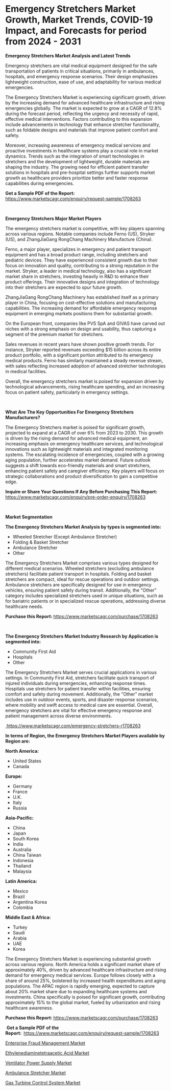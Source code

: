 <p><h1>Emergency Stretchers Market Growth, Market Trends, COVID-19 Impact, and Forecasts for period from 2024 - 2031</h1></p><p><strong>Emergency Stretchers Market Analysis and Latest Trends</strong></p>
<p><p>Emergency stretchers are vital medical equipment designed for the safe transportation of patients in critical situations, primarily in ambulances, hospitals, and emergency response scenarios. Their design emphasizes lightweight construction, ease of use, and adaptability for various medical emergencies. </p><p>The Emergency Stretchers Market is experiencing significant growth, driven by the increasing demand for advanced healthcare infrastructure and rising emergencies globally. The market is expected to grow at a CAGR of 12.8% during the forecast period, reflecting the urgency and necessity of rapid, effective medical interventions. Factors contributing to this expansion include advancements in technology that enhance stretcher functionality, such as foldable designs and materials that improve patient comfort and safety.</p><p>Moreover, increasing awareness of emergency medical services and proactive investments in healthcare systems play a crucial role in market dynamics. Trends such as the integration of smart technologies in stretchers and the development of lightweight, durable materials are shaping the industry. The growing need for efficient patient transfer solutions in hospitals and pre-hospital settings further supports market growth as healthcare providers prioritize better and faster response capabilities during emergencies.</p></p>
<p><strong>Get a Sample PDF of the Report:&nbsp;</strong> <a href="https://www.marketscagr.com/enquiry/request-sample/1708263?utm_campaign=1261&utm_medium=2&utm_source=Github&utm_content=ia&utm_term=07102024&utm_id=emergency-stretchers">https://www.marketscagr.com/enquiry/request-sample/1708263</a></p>
<p>&nbsp;</p>
<p><strong>Emergency Stretchers Major Market Players</strong></p>
<p><p>The emergency stretchers market is competitive, with key players spanning across various regions. Notable companies include Ferno (US), Stryker (US), and ZhangJiaGang RongChang Machinery Manufacture (China). </p><p>Ferno, a major player, specializes in emergency and patient transport equipment and has a broad product range, including stretchers and pediatric devices. They have experienced consistent growth due to their focus on innovation and quality, contributing to a strong reputation in the market. Stryker, a leader in medical technology, also has a significant market share in stretchers, investing heavily in R&D to enhance their product offerings. Their innovative designs and integration of technology into their stretchers are expected to spur future growth.</p><p>ZhangJiaGang RongChang Machinery has established itself as a primary player in China, focusing on cost-effective solutions and manufacturing capabilities. The increasing demand for affordable emergency response equipment in emerging markets positions them for substantial growth.</p><p>On the European front, companies like PVS SpA and GIVAS have carved out niches with a strong emphasis on design and usability, thus capturing a segment of the premium market for stretchers. </p><p>Sales revenues in recent years have shown positive growth trends. For instance, Stryker reported revenues exceeding $15 billion across its entire product portfolio, with a significant portion attributed to its emergency medical products. Ferno has similarly maintained a steady revenue stream, with sales reflecting increased adoption of advanced stretcher technologies in medical facilities.</p><p>Overall, the emergency stretchers market is poised for expansion driven by technological advancements, rising healthcare spending, and an increasing focus on patient safety, particularly in emergency settings.</p></p>
<p>&nbsp;</p>
<p><strong>What Are The Key Opportunities For Emergency Stretchers Manufacturers?</strong></p>
<p><p>The Emergency Stretchers market is poised for significant growth, projected to expand at a CAGR of over 6% from 2023 to 2030. This growth is driven by the rising demand for advanced medical equipment, an increasing emphasis on emergency healthcare services, and technological innovations such as lightweight materials and integrated monitoring systems. The escalating incidence of emergencies, coupled with a growing aging population, further accelerates market demand. Future outlook suggests a shift towards eco-friendly materials and smart stretchers, enhancing patient safety and caregiver efficiency. Key players will focus on strategic collaborations and product diversification to gain a competitive edge.</p></p>
<p><strong>Inquire or Share Your Questions If Any Before Purchasing This Report:</strong> <a href="https://www.marketscagr.com/enquiry/pre-order-enquiry/1708263?utm_campaign=1261&utm_medium=2&utm_source=Github&utm_content=ia&utm_term=07102024&utm_id=emergency-stretchers">https://www.marketscagr.com/enquiry/pre-order-enquiry/1708263</a></p>
<p>&nbsp;</p>
<p><strong>Market Segmentation</strong></p>
<p><strong>The Emergency Stretchers Market Analysis by types is segmented into:</strong></p>
<p><ul><li>Wheeled Stretcher (Except Ambulance Stretcher)</li><li>Folding & Basket Stretcher</li><li>Ambulance Stretcher</li><li>Other</li></ul></p>
<p><p>The Emergency Stretchers Market comprises various types designed for different medical scenarios. Wheeled stretchers (excluding ambulance stretchers) facilitate patient transport in hospitals. Folding and basket stretchers are compact, ideal for rescue operations and outdoor settings. Ambulance stretchers are specifically designed for use in emergency vehicles, ensuring patient safety during transit. Additionally, the "Other" category includes specialized stretchers used in unique situations, such as for bariatric patients or in specialized rescue operations, addressing diverse healthcare needs.</p></p>
<p><strong>Purchase this Report:&nbsp;</strong><a href="https://www.marketscagr.com/purchase/1708263?utm_campaign=1261&utm_medium=2&utm_source=Github&utm_content=ia&utm_term=07102024&utm_id=emergency-stretchers">https://www.marketscagr.com/purchase/1708263</a></p>
<p>&nbsp;</p>
<p><strong>The Emergency Stretchers Market Industry Research by Application is segmented into:</strong></p>
<p><ul><li>Community First Aid</li><li>Hospitals</li><li>Other</li></ul></p>
<p><p>The Emergency Stretchers Market serves crucial applications in various settings. In Community First Aid, stretchers facilitate quick transport of injured individuals during emergencies, enhancing response times. Hospitals use stretchers for patient transfer within facilities, ensuring comfort and safety during movement. Additionally, the "Other" market includes use in outdoor events, sports, and disaster response scenarios, where mobility and swift access to medical care are essential. Overall, emergency stretchers are vital for effective emergency response and patient management across diverse environments.</p></p>
<p><a href="https://www.marketscagr.com/emergency-stretchers-r1708263?utm_campaign=1261&utm_medium=2&utm_source=Github&utm_content=ia&utm_term=07102024&utm_id=emergency-stretchers">&nbsp;https://www.marketscagr.com/emergency-stretchers-r1708263</a></p>
<p><strong>In terms of Region, the Emergency Stretchers Market Players available by Region are:</strong></p>
<p>
    <p> <strong> North America: </strong>
        <ul>
            <li>United States</li>
            <li>Canada</li>
        </ul>
        </p> 
    <p> <strong> Europe: </strong>
        <ul>
            <li>Germany</li>
            <li>France</li>
            <li>U.K.</li>
            <li>Italy</li>
            <li>Russia</li>
        </ul>
        </p> 
    <p> <strong> Asia-Pacific: </strong>
        <ul>
            <li>China</li>
            <li>Japan</li>
            <li>South Korea</li>
            <li>India</li>
            <li>Australia</li>
            <li>China Taiwan</li>
            <li>Indonesia</li>
            <li>Thailand</li>
            <li>Malaysia</li>
        </ul>
        </p> 
    <p> <strong> Latin America: </strong>
        <ul>
            <li>Mexico</li>
            <li>Brazil</li>
            <li>Argentina Korea</li>
            <li>Colombia</li>
        </ul>
        </p> 
    <p> <strong> Middle East & Africa: </strong>
        <ul>
            <li>Turkey</li>
            <li>Saudi</li>
            <li>Arabia</li>
            <li>UAE</li>
            <li>Korea</li>
        </ul>
    </p>
    </p>
<p><p>The Emergency Stretchers Market is experiencing substantial growth across various regions. North America holds a significant market share of approximately 40%, driven by advanced healthcare infrastructure and rising demand for emergency medical services. Europe follows closely with a share of around 25%, bolstered by increased health expenditures and aging populations. The APAC region is rapidly emerging, expected to capture about 20% market share due to expanding healthcare systems and investments. China specifically is poised for significant growth, contributing approximately 15% to the global market, fueled by urbanization and rising healthcare awareness.</p></p>
<p><strong>Purchase this Report: </strong><a href="https://www.marketscagr.com/purchase/1708263?utm_campaign=1261&utm_medium=2&utm_source=Github&utm_content=ia&utm_term=07102024&utm_id=emergency-stretchers">https://www.marketscagr.com/purchase/1708263</a></p>
<p>&nbsp;<strong>Get a Sample PDF of the Report:&nbsp;&nbsp;</strong><a href="https://www.marketscagr.com/enquiry/request-sample/1708263?utm_campaign=1261&utm_medium=2&utm_source=Github&utm_content=ia&utm_term=07102024&utm_id=emergency-stretchers">https://www.marketscagr.com/enquiry/request-sample/1708263</a></p>
<p><strong></strong></p>
<p><p><a href="https://www.linkedin.com/pulse/global-enterprise-fraud-management-market-size-trends-analysis-3lx4e?utm_campaign=1261&utm_medium=2&utm_source=Github&utm_content=ia&utm_term=07102024&utm_id=emergency-stretchers">Enterprise Fraud Management Market</a></p><p><a href="https://www.linkedin.com/pulse/ethylenediaminetetraacetic-acid-market-global-regional-analysis-6vnde?utm_campaign=1261&utm_medium=2&utm_source=Github&utm_content=ia&utm_term=07102024&utm_id=emergency-stretchers">Ethylenediaminetetraacetic Acid Market</a></p><p><a href="https://issuu.com/reportprime-2/docs/ventilator-power-supply-market-size_b2cd05b4869886?utm_campaign=1261&utm_medium=2&utm_source=Github&utm_content=ia&utm_term=07102024&utm_id=emergency-stretchers">Ventilator Power Supply Market</a></p><p><a href="https://github.com/pizolina/Market-Research-Report-List-6/blob/main/ambulance-stretcher-market.md?utm_campaign=1261&utm_medium=2&utm_source=Github&utm_content=ia&utm_term=07102024&utm_id=emergency-stretchers">Ambulance Stretcher Market</a></p><p><a href="https://issuu.com/reportprime-2/docs/gas-turbine-control-system-market-s_b528517dcf8206?utm_campaign=1261&utm_medium=2&utm_source=Github&utm_content=ia&utm_term=07102024&utm_id=emergency-stretchers">Gas Turbine Control System Market</a></p></p>